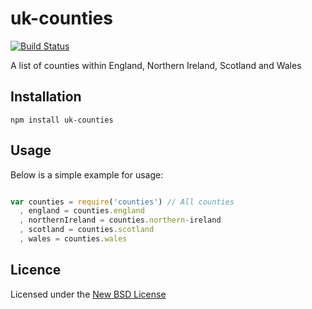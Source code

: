 # uk-counties

[![Build Status](https://travis-ci.org/confuser/node-uk-counties.png?branch=master)](https://travis-ci.org/confuser/node-uk-counties)

A list of counties within England, Northern Ireland, Scotland and Wales

## Installation

    npm install uk-counties

## Usage

Below is a simple example for usage:

```js

var counties = require('counties') // All counties
  , england = counties.england
  , northernIreland = counties.northern-ireland
  , scotland = counties.scotland
  , wales = counties.wales
```

## Licence
Licensed under the [New BSD License](http://opensource.org/licenses/bsd-license.php)

